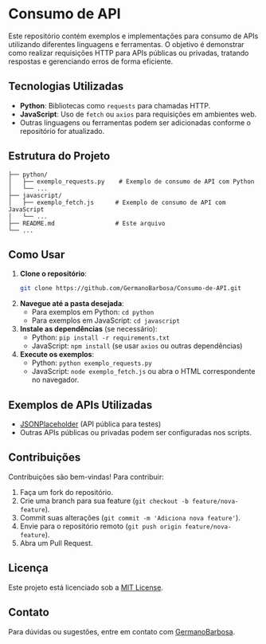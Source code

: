 # Consumo de API

Este repositório contém exemplos e implementações para consumo de APIs utilizando diferentes linguagens e ferramentas. O objetivo é demonstrar como realizar requisições HTTP para APIs públicas ou privadas, tratando respostas e gerenciando erros de forma eficiente.

## Tecnologias Utilizadas
- **Python**: Bibliotecas como `requests` para chamadas HTTP.
- **JavaScript**: Uso de `fetch` ou `axios` para requisições em ambientes web.
- Outras linguagens ou ferramentas podem ser adicionadas conforme o repositório for atualizado.

## Estrutura do Projeto
```
├── python/
│   ├── exemplo_requests.py    # Exemplo de consumo de API com Python
│   └── ...
├── javascript/
│   ├── exemplo_fetch.js      # Exemplo de consumo de API com JavaScript
│   └── ...
├── README.md                 # Este arquivo
└── ...
```

## Como Usar
1. **Clone o repositório**:
   ```bash
   git clone https://github.com/GermanoBarbosa/Consumo-de-API.git
   ```
2. **Navegue até a pasta desejada**:
   - Para exemplos em Python: `cd python`
   - Para exemplos em JavaScript: `cd javascript`
3. **Instale as dependências** (se necessário):
   - Python: `pip install -r requirements.txt`
   - JavaScript: `npm install` (se usar `axios` ou outras dependências)
4. **Execute os exemplos**:
   - Python: `python exemplo_requests.py`
   - JavaScript: `node exemplo_fetch.js` ou abra o HTML correspondente no navegador.

## Exemplos de APIs Utilizadas
- [JSONPlaceholder](https://jsonplaceholder.typicode.com/) (API pública para testes)
- Outras APIs públicas ou privadas podem ser configuradas nos scripts.

## Contribuições
Contribuições são bem-vindas! Para contribuir:
1. Faça um fork do repositório.
2. Crie uma branch para sua feature (`git checkout -b feature/nova-feature`).
3. Commit suas alterações (`git commit -m 'Adiciona nova feature'`).
4. Envie para o repositório remoto (`git push origin feature/nova-feature`).
5. Abra um Pull Request.

## Licença
Este projeto está licenciado sob a [MIT License](LICENSE).

## Contato
Para dúvidas ou sugestões, entre em contato com [GermanoBarbosa](https://github.com/GermanoBarbosa).
